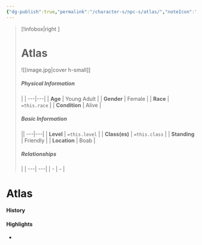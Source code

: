 ```yaml
---
{"dg-publish":true,"permalink":"/character-s/npc-s/atlas/","noteIcon":""}
---
```


>[!infobox|right ]
># **Atlas**
>![[image.jpg\|cover h-small]]
>##### **Physical Information**
>| | 
>---|---|
>| **Age** | Young Adult |
>| **Gender** | Female |
>| **Race** | `=this.race` |
>| **Condition** | Alive |
>##### **Basic Information**
>||
>---|---|
>| **Level** | `=this.level` |
>| **Class(es)** | `=this.class` |
>| **Standing** | Friendly |
>| **Location** | Boab |
>##### **Relationships**
>| |
>---| ---|
>| - | *-* |

# Atlas
#### History
#### Highlights
- 